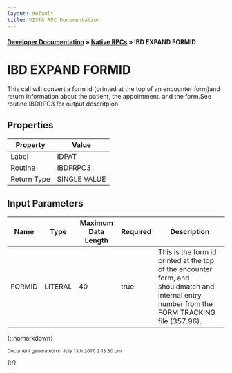 ```yaml
---
layout: default
title: VISTA RPC Documentation
---
```


#### [Developer Documentation](../index) &#187; [Native RPCs](TableOfContents) &#187; IBD EXPAND FORMID<br/>
# IBD EXPAND FORMID

This call will convert a form id (printed at the top of an encounter form)and return information about the patient, the appointment, and the form.See routine IBDRPC3 for output descritpion.

## Properties

Property | Value
--- | ---
Label | IDPAT
Routine | [IBDFRPC3](http://code.osehra.org/dox/Routine_IBDFRPC3_source.html)
Return Type | SINGLE VALUE


## Input Parameters

Name | Type | Maximum Data Length | Required | Description
--- | --- | --- | --- | ---
FORMID | LITERAL | 40 | true | This is the form id printed at the top of the encounter form, and shouldmatch and internal entry number from the FORM TRACKING file (357.96).



{::nomarkdown} <br/><p style="font-size: 11px">Document generated on July 13th 2017, 2:13:30 pm</p>{:/}